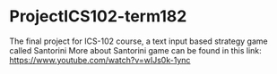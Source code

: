 # ProjectICS102-term182
 The final project for ICS-102 course, a text input based strategy game called Santorini
More about Santorini game can be found in this link:
https://www.youtube.com/watch?v=wIJs0k-1ync
